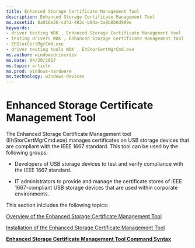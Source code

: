 ```yaml
---
title: Enhanced Storage Certificate Management Tool
description: Enhanced Storage Certificate Management Tool
ms.assetid: 8a016e26-cd42-483c-b04a-3a9b8b0d909e
keywords:
- driver testing WDK , Enhanced Storage Certificate Management tool
- testing drivers WDK , Enhanced Storage Certificate Management tool
- EhStorCertMgrCmd.exe
- driver testing tools WDK , EhStorCertMgrCmd.exe
ms.author: windowsdriverdev
ms.date: 04/20/2017
ms.topic: article
ms.prod: windows-hardware
ms.technology: windows-devices
---
```


# Enhanced Storage Certificate Management Tool


The Enhanced Storage Certificate Management tool (EhStorCertMgrCmd.exe) manages certificates on USB storage devices that are compliant with the IEEE 1667 standard. This tool can be used by the following groups:

-   Developers of USB storage devices to test and verify compliance with the IEEE 1667 standard.

-   IT administrators to provide and manage the certificate stores of IEEE 1667-compliant USB storage devices that are used within corporate environments.

This section inlcludes the following topics:

[Overview of the Enhanced Storage Certificate Management Tool](overview-of-the-enhanced-storage-certificate-management-tool.md)

[Installation of the Enhanced Storage Certificate Management Tool](installation-of-the-enhanced-storage-certificate-management-tool.md)

[**Enhanced Storage Certificate Management Tool Command Syntax**](enhanced-storage-certificate-management-tool-command-syntax.md)

 

 





